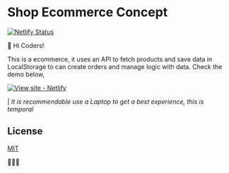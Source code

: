 # Shop Ecommerce Concept

[![Netlify Status](https://api.netlify.com/api/v1/badges/957c40bf-7c30-48df-8d5a-1382a368a272/deploy-status)](https://app.netlify.com/sites/carlosleoncode-shop-ecommerce/deploys)


🙌 Hi Coders!

This is a ecommerce, it uses an API to fetch products and save data in LocalStorage to can create orders and manage logic with data. Check the demo below,

[![View site - Netlify](https://img.shields.io/badge/View_site-GH_Pages-2ea44f?style=for-the-badge)](https://carlosleoncode-shop-ecommerce.netlify.app)

| *It is recommendable use a Laptop to get a best experience, this is temporal*

## License
[MIT](https://choosealicense.com/licenses/mit/)

👨‍💻🎶

